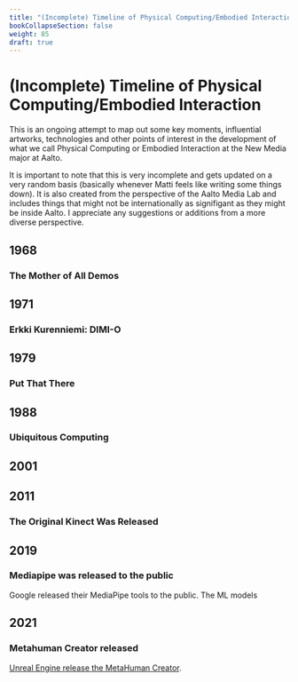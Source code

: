 ```yaml
---
title: "(Incomplete) Timeline of Physical Computing/Embodied Interaction"
bookCollapseSection: false
weight: 85
draft: true
---
```


# (Incomplete) Timeline of Physical Computing/Embodied Interaction

This is an ongoing attempt to map out some key moments, influential artworks, technologies and other points of interest in the development of what we call Physical Computing or Embodied Interaction at the New Media major at Aalto.

It is important to note that this is very incomplete and gets updated on a very random basis (basically whenever Matti feels like writing some things down). It is also created from the perspective of the Aalto Media Lab and includes things that might not be internationally as signifigant as they might be inside Aalto. I appreciate any suggestions or additions from a more diverse perspective.

## 1968

### The Mother of All Demos

## 1971 

### Erkki Kurenniemi: DIMI-O

## 1979 

### Put That There

## 1988

### Ubiquitous Computing

## 2001



## 2011

### The Original Kinect Was Released

### 

## 2019

### Mediapipe was released to the public

Google released their MediaPipe tools to the public. The ML models 

## 2021

### Metahuman Creator released

[Unreal Engine release the MetaHuman Creator](https://www.unrealengine.com/en-US/metahuman).